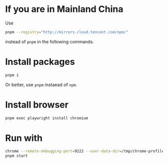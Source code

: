# If you are in Mainland China

Use

```sh
pnpm --registry="http://mirrors.cloud.tencent.com/npm/"
```

instead of `pnpm` in the following commands.

# Install packages

```sh
pnpm i
```

Or better, use `pnpm` instaead of `npm`.

# Install browser

```sh
pnpm exec playwright install chromium
```

# Run with

```sh
chrome --remote-debugging-port=9222 --user-data-dir=/tmp/chrome-profile --no-first-run
pnpm start
```
